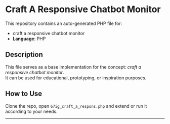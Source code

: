 # Craft A Responsive Chatbot Monitor

This repository contains an auto-generated PHP file for:

- craft a responsive chatbot monitor
- **Language**: PHP

## Description

This file serves as a base implementation for the concept: *craft a responsive chatbot monitor*.  
It can be used for educational, prototyping, or inspiration purposes.

## How to Use

Clone the repo, open `67ig_craft_a_respons.php` and extend or run it according to your needs.

---


